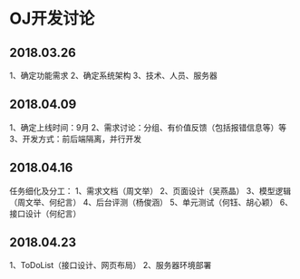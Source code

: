 # OJ开发讨论

## 2018.03.26
1、确定功能需求
2、确定系统架构
3、技术、人员、服务器

## 2018.04.09

1、确定上线时间：9月
2、需求讨论：分组、有价值反馈（包括报错信息等）等
3、开发方式：前后端隔离，并行开发

## 2018.04.16

任务细化及分工：
1、需求文档（周文举）
2、页面设计（吴燕晶）
3、模型逻辑（周文举、何纪言）
4、后台评测（杨俊涵）
5、单元测试（何钰、胡心颖）
6、接口设计（何纪言）

## 2018.04.23

1、ToDoList（接口设计、网页布局）
2、服务器环境部署

